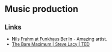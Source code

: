 # Music production
## Links
- [Nils Frahm at Funkhaus Berlin](https://www.youtube.com/watch?v=kv2nmefHc9Y) - Amazing artist.
- [The Bare Maximum | Steve Lacy | TED](https://www.youtube.com/watch?v=SUnmrQfdYpg)